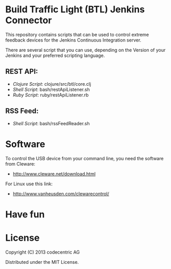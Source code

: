 # Build Traffic Light (BTL) Jenkins Connector

This repository contains scripts that can be used to control extreme 
feedback devices for the Jenkins Continuous Integration server.

There are several script that you can use, depending on the Version of your 
Jenkins and your preferred scripting language.


## REST API:

 - *Clojure Script*:  clojure/src/btl/core.clj
 - *Shell Script*:    bash/restApiListener.sh
 - *Ruby Script*:     ruby/restApiListener.rb


## RSS Feed:

 - *Shell Script*: bash/rssFeedReader.sh


# Software

To control the USB device from your command line, you need the software from Cleware:
 - http://www.cleware.net/download.html

For Linux use this link:
 - http://www.vanheusden.com/clewarecontrol/


# Have fun


# License

Copyright (C) 2013 codecentric AG

Distributed under the MIT License.